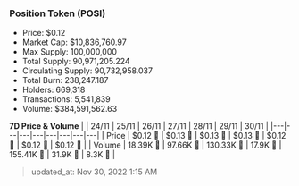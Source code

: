 
  ### Position Token (POSI)
  - Price: $0.12
  - Market Cap: $10,836,760.97
  - Max Supply: 100,000,000
  - Total Supply: 90,971,205.224
  - Circulating Supply: 90,732,958.037
  - Total Burn: 238,247.187
  - Holders: 669,318
  - Transactions: 5,541,839
  - Volume: $384,591,562.63

  **7D Price & Volume**
  | | 24&#x2F;11 | 25&#x2F;11 | 26&#x2F;11 | 27&#x2F;11 | 28&#x2F;11 | 29&#x2F;11 | 30&#x2F;11 |
  |---|---|---|---|---|---|---|---|
  | Price | $0.12 🚀 | $0.13 🚀 | $0.13 🔻 | $0.13 🚀 | $0.12 🔻 | $0.12 🚀 | $0.12 🚀 |
  | Volume | 18.39K 🔻 | 97.66K 🚀 | 130.33K 🚀 | 17.9K 🔻 | 155.41K 🚀 | 31.9K 🔻 | 8.3K 🔻 |

  > updated_at: Nov 30, 2022 1:15 AM
